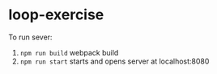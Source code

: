 # loop-exercise

To run sever:

1. `npm run build` webpack build
2. `npm run start` starts and opens server at localhost:8080
